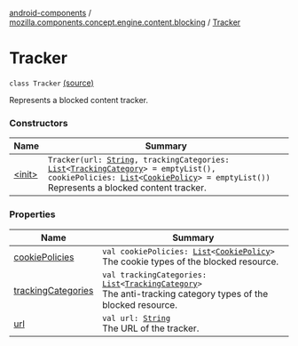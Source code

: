 [android-components](../../index.md) / [mozilla.components.concept.engine.content.blocking](../index.md) / [Tracker](./index.md)

# Tracker

`class Tracker` [(source)](https://github.com/mozilla-mobile/android-components/blob/master/components/concept/engine/src/main/java/mozilla/components/concept/engine/content/blocking/Tracker.kt#L16)

Represents a blocked content tracker.

### Constructors

| Name | Summary |
|---|---|
| [&lt;init&gt;](-init-.md) | `Tracker(url: `[`String`](https://kotlinlang.org/api/latest/jvm/stdlib/kotlin/-string/index.html)`, trackingCategories: `[`List`](https://kotlinlang.org/api/latest/jvm/stdlib/kotlin.collections/-list/index.html)`<`[`TrackingCategory`](../../mozilla.components.concept.engine/-engine-session/-tracking-protection-policy/-tracking-category/index.md)`> = emptyList(), cookiePolicies: `[`List`](https://kotlinlang.org/api/latest/jvm/stdlib/kotlin.collections/-list/index.html)`<`[`CookiePolicy`](../../mozilla.components.concept.engine/-engine-session/-tracking-protection-policy/-cookie-policy/index.md)`> = emptyList())`<br>Represents a blocked content tracker. |

### Properties

| Name | Summary |
|---|---|
| [cookiePolicies](cookie-policies.md) | `val cookiePolicies: `[`List`](https://kotlinlang.org/api/latest/jvm/stdlib/kotlin.collections/-list/index.html)`<`[`CookiePolicy`](../../mozilla.components.concept.engine/-engine-session/-tracking-protection-policy/-cookie-policy/index.md)`>`<br>The cookie types of the blocked resource. |
| [trackingCategories](tracking-categories.md) | `val trackingCategories: `[`List`](https://kotlinlang.org/api/latest/jvm/stdlib/kotlin.collections/-list/index.html)`<`[`TrackingCategory`](../../mozilla.components.concept.engine/-engine-session/-tracking-protection-policy/-tracking-category/index.md)`>`<br>The anti-tracking category types of the blocked resource. |
| [url](url.md) | `val url: `[`String`](https://kotlinlang.org/api/latest/jvm/stdlib/kotlin/-string/index.html)<br>The URL of the tracker. |
